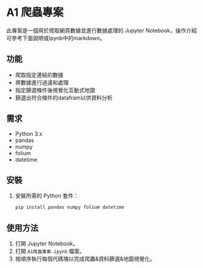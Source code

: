 # A1 爬蟲專案

此專案是一個用於爬取網頁數據並進行數據處理的 Jupyter Notebook，操作介紹可參考下面說明或ipynb中的markdown。

## 功能

- 爬取指定連結的數據
- 將數據進行過濾和處理
- 指定篩選條件後視覺化互動式地圖
- 篩選出符合條件的datafram以供資料分析

## 需求

- Python 3.x
- pandas
- numpy
- folium
- datetime

## 安裝

1. 安裝所需的 Python 套件：

    ```bash
    pip install pandas numpy folium datetime
    ```

## 使用方法

1. 打開 Jupyter Notebook。
2. 打開 `A1爬蟲專案.ipynb` 檔案。
3. 按順序執行每個代碼塊以完成爬蟲&資料篩選&地圖視覺化。


